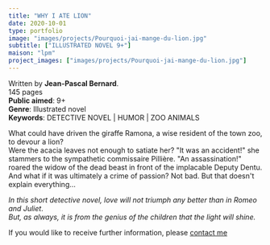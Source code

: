 ```yaml
---
title: "WHY I ATE LION"
date: 2020-10-01
type: portfolio
image: "images/projects/Pourquoi-jai-mange-du-lion.jpg"
subtitle: ["ILLUSTRATED NOVEL 9+"]
maison: "lpm"
project_images: ["images/projects/Pourquoi-jai-mange-du-lion.jpg"]
---
```


Written by **Jean-Pascal Bernard**.   
145 pages   
**Public aimed**: 9+   
**Genre**: Illustrated novel      
**Keywords**: DETECTIVE NOVEL | HUMOR | ZOO ANIMALS


What could have driven the giraffe Ramona, a wise resident of the town zoo, to devour a lion?   
Were the acacia leaves not enough to satiate her?
"It was an accident!" she stammers to the sympathetic commissaire Pillière.
"An assassination!" roared the widow of the dead beast in front of the implacable Deputy Dentu.
And what if it was ultimately a crime of passion?
Not bad. But that doesn't explain everything...


*In this short detective novel, love will not triumph any better than in Romeo and Juliet*.   
*But, as always, it is from the genius of the children that the light will shine.*   





If you would like to receive further information, please [contact me](mailto:melanie.guillaumin.edition@gmail.com)


